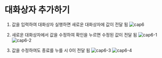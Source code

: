 # 대화상자 추가하기


1. 값을 입력하여 대화상자 실행하면 새로운 대화상자에 값이 전달 됨
![cap6](https://user-images.githubusercontent.com/55019081/165760688-07bec0d8-1a21-4e63-a668-221dc0b8a3b0.GIF)

2. 새로운 대화상자에서 값을 수정하여 확인을 누르면 수정된 값이 전달 됨
![cap6-1](https://user-images.githubusercontent.com/55019081/165761138-987513b2-c315-474c-a666-25694a862a55.GIF)
![cap6-2](https://user-images.githubusercontent.com/55019081/165761174-bfde808c-9031-4572-85e9-d2a6133db6a9.GIF)

3. 값을 수정하여도 종료를 누를 시 0이 전달 됨
![cap6-3](https://user-images.githubusercontent.com/55019081/165761484-b97ff7a9-1e17-4611-a658-05a6a6f4e1e2.GIF)
![cap6-4](https://user-images.githubusercontent.com/55019081/165761518-662aa93f-38e1-442b-ac58-c5910d60ead3.GIF)
